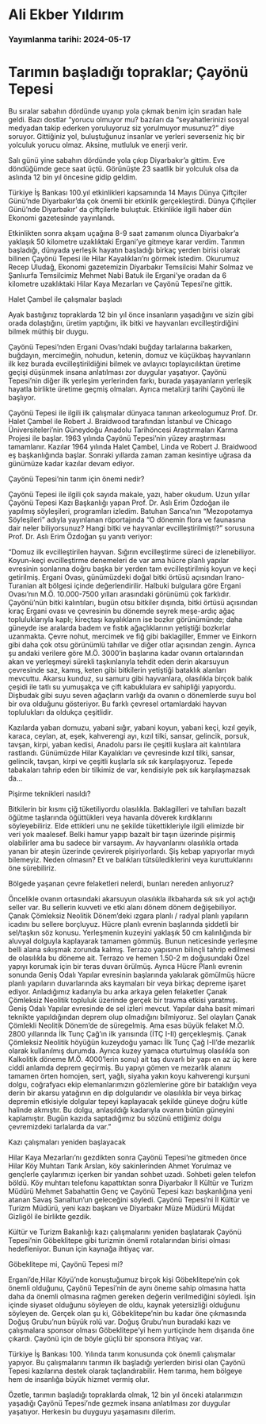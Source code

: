 # Ali Ekber Yıldırım

### Yayımlanma tarihi: 2024-05-17

# Tarımın başladığı topraklar; Çayönü Tepesi

Bu sıralar sabahın dördünde uyanıp yola çıkmak benim için sıradan hale geldi. Bazı dostlar “yorucu olmuyor mu? bazıları da “seyahatlerinizi sosyal medyadan takip ederken yoruluyoruz siz yorulmuyor musunuz?” diye soruyor. Gittiğiniz yol, buluştuğunuz insanlar ve yerleri severseniz hiç bir yolculuk yorucu olmaz. Aksine, mutluluk ve enerji verir.



Salı günü yine sabahın dördünde yola çıkıp Diyarbakır’a gittim. Eve döndüğümde gece saat üçtü. Görünüşte 23 saatlik bir yolculuk olsa da aslında 12 bin yıl öncesine gidip geldim.

Türkiye İş Bankası 100.yıl etkinlikleri kapsamında 14 Mayıs Dünya Çiftçiler Günü’nde Diyarbakır’da çok önemli bir etkinlik gerçekleştirdi. Dünya Çiftçiler Günü’nde Diyarbakır’ da çiftçilerle buluştuk. Etkinlikle ilgili haber dün Ekonomi gazetesinde yayınlandı.

Etkinlikten sonra akşam uçağına 8-9 saat zamanım olunca Diyarbakır’a yaklaşık 50 kilometre uzaklıktaki Ergani’ye gitmeye karar verdim. Tarımın başladığı, dünyada yerleşik hayatın başladığı birkaç yerden birisi olarak bilinen Çayönü Tepesi ile Hilar Kayalıkları’nı görmek istedim. Okurumuz Recep Uludağ, Ekonomi gazetemizin Diyarbakır Temsilcisi Mahir Solmaz ve Şanlıurfa Temsilcimiz Mehmet Nabi Batuk ile Ergani’ye oradan da 6 kilometre uzaklıktaki Hilar Kaya Mezarları ve Çayönü Tepesi’ne gittik.

Halet Çambel ile çalışmalar başladı

Ayak bastığınız topraklarda 12 bin yıl önce insanların yaşadığını ve sizin gibi orada dolaştığını, üretim yaptığını, ilk bitki ve hayvanları evcilleştirdiğini bilmek müthiş bir duygu.

Çayönü Tepesi’nden Ergani Ovası’ndaki buğday tarlalarına bakarken, buğdayın, mercimeğin, nohudun, ketenin, domuz ve küçükbaş hayvanların ilk kez burada evcilleştirildiğini bilmek ve avlayıcı toplayıcılıktan üretime geçişi düşünmek insana anlatılması zor duygular yaşatıyor. Çayönü Tepesi’nin diğer ilk yerleşim yerlerinden farkı, burada yaşayanların yerleşik hayatla birlikte üretime geçmiş olmaları. Ayrıca metalürji tarihi Çayönü ile başlıyor.

Çayönü Tepesi ile ilgili ilk çalışmalar dünyaca tanınan arkeologumuz Prof. Dr. Halet Çambel ile Robert J. Braidwood tarafından İstanbul ve Chicago Üniversiteleri’nin Güneydoğu Anadolu Tarihöncesi Araştırmaları Karma Projesi ile başlar. 1963 yılında Çayönü Tepesi’nin yüzey araştırması tamamlanır. Kazılar 1964 yılında Halet Çambel, Linda ve Robert J. Braidwood eş başkanlığında başlar. Sonraki yıllarda zaman zaman kesintiye uğrasa da günümüze kadar kazılar devam ediyor.

Çayönü Tepesi’nin tarım için önemi nedir?

Çayönü Tepesi ile ilgili çok sayıda makale, yazı, haber okudum. Uzun yıllar Çayönü Tepesi Kazı Başkanlığı yapan Prof. Dr. Aslı Erim Özdoğan ile yapılmış söyleşileri, programları izledim. Batuhan Sarıca’nın “Mezopotamya Söyleşileri” adıyla yayınlanan röportajında “O dönemin flora ve faunasına dair neler biliyorsunuz? Hangi bitki ve hayvanlar evcilleştirilmişti?” sorusuna Prof. Dr. Aslı Erim Özdoğan şu yanıtı veriyor:

“Domuz ilk evcilleştirilen hayvan. Sığırın evcilleştirme süreci de izlenebiliyor. Koyun-keçi evcilleştirme denemeleri de var ama hücre planlı yapılar evresinin sonlarına doğru başka bir yerden tam evcilleştirilmiş koyun ve keçi getirilmiş. Ergani Ovası, günümüzdeki doğal bitki örtüsü açısından Irano-Turanian alt bölgesi içinde değerlendirilir. Halbuki bulgulara göre Ergani Ovası’nın M.Ö. 10.000-7500 yılları arasındaki görünümü çok farklıdır. Çayönü’nün bitki kalıntıları, bugün otsu bitkiler dışında, bitki örtüsü açısından kıraç Ergani ovası ve çevresinin bu dönemde seyrek meşe-ardıç ağaç topluluklarıyla kaplı; kireçtaşı kayalıkların ise bozkır görünümünde; daha güneyde ise aralarda badem ve fıstık ağaçlıklarının yetiştiği bozkırlar uzanmakta. Çevre nohut, mercimek ve fiğ gibi baklagiller, Emmer ve Einkorn gibi daha çok otsu görünümlü tahıllar ve diğer otlar açısından zengin. Ayrıca şu andaki verilere göre M.Ö. 3000’in başlarına kadar ovanın ortalarından akan ve yerleşmeyi sürekli taşkınlarıyla tehdit eden derin akarsuyun çevresinde saz, kamış, keten gibi bitkilerin yetiştiği bataklık alanları mevcuttu. Akarsu kunduz, su samuru gibi hayvanlara, olasılıkla birçok balık çeşidi ile tatlı su yumuşakça ve çift kabuklulara ev sahipliği yapıyordu. Dişbudak gibi suyu seven ağaçların varlığı da ovanın o dönemlerde suyu bol bir ova olduğunu gösteriyor. Bu farklı çevresel ortamlardaki hayvan toplulukları da oldukça çeşitlidir.

Kazılarda yaban domuzu, yabani sığır, yabani koyun, yabani keçi, kızıl geyik, karaca, ceylan, at, eşek, kahverengi ayı, kızıl tilki, sansar, gelincik, porsuk, tavşan, kirpi, yaban kedisi, Anadolu parsı ile çeşitli kuşlara ait kalıntılara rastlandı. Günümüzde Hilar Kayalıkları ve çevresinde kızıl tilki, sansar, gelincik, tavşan, kirpi ve çeşitli kuşlarla sık sık karşılaşıyoruz. Tepede tabakaları tahrip eden bir tilkimiz de var, kendisiyle pek sık karşılaşmazsak da…

Pişirme teknikleri nasıldı?

Bitkilerin bir kısmı çiğ tüketiliyordu olasılıkla. Baklagilleri ve tahılları bazalt öğütme taşlarında öğüttükleri veya havanla döverek kırdıklarını söyleyebiliriz. Elde ettikleri unu ne şekilde tükettikleriyle ilgili elimizde bir veri yok maalesef. Belki hamur yapıp bazalt bir taşın üzerinde pişirmiş olabilirler ama bu sadece bir varsayım. Av hayvanlarını olasılıkla ortada yanan bir ateşin üzerinde çevirerek pişiriyorlardı. Şiş kebap yapıyorlar mıydı bilemeyiz. Neden olmasın? Et ve balıkları tütsülediklerini veya kuruttuklarını öne sürebiliriz.

Bölgede yaşanan çevre felaketleri nelerdi, bunları nereden anlıyoruz?

Öncelikle ovanın ortasındaki akarsuyun olasılıkla ilkbaharda sık sık yol açtığı seller var. Bu sellerin kuvveti ve etki alanı dönem dönem değişebiliyor. Çanak Çömleksiz Neolitik Dönem’deki ızgara planlı / radyal planlı yapıların icadını bu sellere borçluyuz. Hücre planlı evrenin başlarında şiddetli bir sel/taşkın söz konusu. Yerleşmenin kuzeyini yaklaşık 50 cm kalınlığında bir aluvyal dolguyla kaplayarak tamamen gömmüş. Bunun neticesinde yerleşme belli alana sıkışmak zorunda kalmış. Terrazo yapısının bilinçli tahrip edilmesi de olasılıkla bu döneme ait. Terrazo ve hemen 1.50-2 m doğusundaki Özel yapıyı korumak için bir teras duvarı örülmüş. Ayrıca Hücre Planlı evrenin sonunda Geniş Odalı Yapılar evresinin başlarında yakılarak gömülmüş hücre planlı yapıların duvarlarında aks kaymaları bir veya birkaç depreme işaret ediyor. Anladığımız kadarıyla bu arka arkaya gelen felaketler Çanak Çömleksiz Neolitik topluluk üzerinde gerçek bir travma etkisi yaratmış. Geniş Odalı Yapılar evresinde de sel izleri mevcut. Yapılar daha basit mimari teknikte yapıldığından deprem olup olmadığını bilmiyoruz. Sel olayları Çanak Çömlekli Neolitik Dönem’de de süregelmiş. Ama esas büyük felaket M.Ö. 2800 yıllarında İlk Tunç Çağ’ın ilk yarısında (İTÇ I-II) gerçekleşmiş. Çanak Çömleksiz Neolitik höyüğün kuzeydoğu yamacı İlk Tunç Çağ I-II’de mezarlık olarak kullanılmış durumda. Ayrıca kuzey yamaca oturtulmuş olasılıkla son Kalkolitik döneme M.Ö. 4000’lerin sonu) ait taş duvarlı bir yapı en az üç kere ciddi anlamda deprem geçirmiş. Bu yapıyı gömen ve mezarlık alanını tamamen örten homojen, sert, yağlı, siyaha yakın koyu kahverengi kurşuni dolgu, coğrafyacı ekip elemanlarımızın gözlemlerine göre bir bataklığın veya derin bir akarsu yatağının en dip dolgularıdır ve olasılıkla bir veya birkaç depremin etkisiyle dolgular tepeyi kaplayacak şekilde güneye doğru kütle halinde akmıştır. Bu dolgu, anlaşıldığı kadarıyla ovanın bütün güneyini kaplamıştır. Bugün kazıda saptadığımız bu sözünü ettiğimiz dolgu çevremizdeki tarlalarda da var.”

Kazı çalışmaları yeniden başlayacak

Hilar Kaya Mezarları’nı gezdikten sonra Çayönü Tepesi’ne gitmeden önce Hilar Köy Muhtarı Tarık Arslan, köy sakinlerinden Ahmet Yorulmaz ve gençlerle çaylarımızı içerken bir yandan sohbet uzadı. Sohbeti gelen telefon böldü. Köy muhtarı telefonu kapattıktan sonra Diyarbakır İl Kültür ve Turizm Müdürü Mehmet Sabahattin Genç ve Çayönü Tepesi kazı başkanlığına yeni atanan Savaş Sarıaltun’un geleceğini söyledi. Çayönü Tepesi’ni İl Kültür ve Turizm Müdürü, yeni kazı başkanı ve Diyarbakır Müze Müdürü Müjdat Gizligöl ile birlikte gezdik.

Kültür ve Turizm Bakanlığı kazı çalışmalarını yeniden başlatarak Çayönü Tepesi’nin Göbeklitepe gibi turizmin önemli rotalarından birisi olması hedefleniyor. Bunun için kaynağa ihtiyaç var.

Göbeklitepe mi, Çayönü Tepesi mi?

Ergani’de,Hilar Köyü’nde konuştuğumuz birçok kişi Göbeklitepe’nin çok önemli olduğunu, Çayönü Tepesi’nin de aynı öneme sahip olmasına hatta daha da önemli olmasına rağmen gereken değerin verilmediğini söyledi. İşin içinde siyaset olduğunu söyleyen de oldu, kaynak yetersizliği olduğunu söyleyen de. Gerçek olan şu ki, Göbeklitepe’nin bu kadar öne çıkmasında Doğuş Grubu’nun büyük rolü var. Doğuş Grubu’nun buradaki kazı ve çalışmalara sponsor olması Göbeklitepe’yi hem yurtiçinde hem dışarıda öne çıkardı. Çayönü için de böyle güçlü bir sponsora ihtiyaç var.

Türkiye İş Bankası 100. Yılında tarım konusunda çok önemli çalışmalar yapıyor. Bu çalışmalarını tarımın ilk başladığı yerlerden birisi olan Çayönü Tepesi kazılarına destek olarak taçlandırabilir. Hem tarıma, hem bölgeye hem de insanlığa büyük hizmet vermiş olur.

Özetle, tarımın başladığı topraklarda olmak, 12 bin yıl önceki atalarımızın yaşadığı Çayönü Tepesi’nde gezmek insana anlatılması zor duygular yaşatıyor. Herkesin bu duyguyu yaşamasını dilerim.

